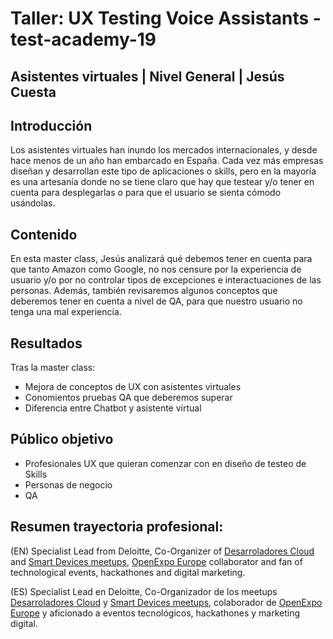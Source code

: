 # Taller: UX Testing Voice Assistants - test-academy-19


## Asistentes virtuales | Nivel General | Jesús Cuesta

## Introducción
Los asistentes virtuales han inundo los mercados internacionales, y desde hace menos de un año han embarcado en España. Cada vez más empresas diseñan y desarrollan este tipo de aplicaciones o skills, pero en la mayoría es una artesanía donde no se tiene claro que hay que testear y/o tener en cuenta para desplegarlas o para que el usuario se sienta cómodo usándolas.

## Contenido
En esta master class, Jesús analizará qué debemos tener en cuenta para que tanto Amazon como Google, no nos censure por la experiencia de usuario y/o por no controlar tipos de excepciones e interactuaciones de las personas. Además, también revisaremos algunos conceptos que deberemos tener en cuenta a nivel de QA, para que nuestro usuario no tenga una mal experiencia.

## Resultados
Tras la master class:
-	Mejora de conceptos de UX con asistentes virtuales
-	Conomientos pruebas QA que deberemos superar
-	Diferencia entre Chatbot y asistente virtual

## Público objetivo
-	Profesionales UX que quieran comenzar con en diseño de testeo de Skills
-	Personas de negocio
-	QA

## Resumen trayectoria profesional:
(EN)
Specialist Lead from Deloitte, Co-Organizer of [Desarroladores Cloud](https://www.meetup.com/es-ES/desarrolladores-cloud-meetup/)
 and [Smart Devices meetups](https://www.meetup.com/es-ES/Smart-devices-for-Home-Madrid/), [OpenExpo Europe](https://openexpoeurope.com/) collaborator and fan of technological events, hackathones and digital marketing.

(ES)
Specialist Lead en Deloitte, Co-Organizador de los meetups [Desarroladores Cloud](https://www.meetup.com/es-ES/desarrolladores-cloud-meetup/)
 y [Smart Devices meetups](https://www.meetup.com/es-ES/Smart-devices-for-Home-Madrid/), colaborador de [OpenExpo Europe](https://openexpoeurope.com/) y aficionado a eventos tecnológicos, hackathones y marketing digital.
